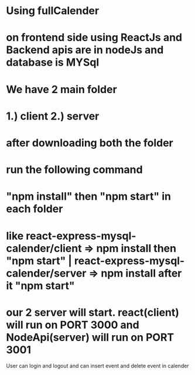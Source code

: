 # Using fullCalender
# on frontend side using ReactJs and Backend apis are in nodeJs and database is MYSql
# We have 2 main folder 
#    1.) client         2.) server

# after downloading both the folder
# run the following command 
# "npm install" then "npm start" in each folder 
# like react-express-mysql-calender/client =>  npm install then "npm start"    |      react-express-mysql-calender/server =>  npm install after it "npm start"
# our  2 server will start. react(client) will run on PORT 3000 and NodeApi(server) will run on PORT 3001

 User can login and logout and can insert event and delete event in calender

